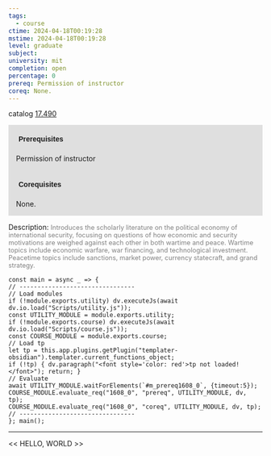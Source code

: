 ```yaml
---
tags:
  - course
ctime: 2024-04-18T00:19:28
mstime: 2024-04-18T00:19:28
level: graduate
subject: 
university: mit
completion: open
percentage: 0
prereq: Permission of instructor
coreq: None.
---
```


catalog [17.490](http://student.mit.edu/catalog/m17b.html#17.490)

<span style="display: block; padding: 15px; background-color: rgb(100, 100, 100, 0.2);"><font id="m_prereq1608_0" style="display: block; font-family: Arial, sans-serif; font-weight: bold; padding: 5px">Prerequisites</font><br><span id="prereq1608_0">Permission of instructor</span></span>
<span style="display: block; padding: 15px; background-color: rgb(100, 100, 100, 0.2);"><font id="m_coreq1608_0" style="display: block; font-family: Arial, sans-serif; font-weight: bold; padding: 5px">Corequisites</font><br><span id="coreq1608_0">None.</span></span>

<font style="">Description:</font>
<font style="color: grey; font-size: 0.8rem;">Introduces the scholarly literature on the political economy of international security, focusing on questions of how economic and security motivations are weighed against each other in both wartime and peace. Wartime topics include economic warfare, war financing, and technological investment. Peacetime topics include sanctions, market power, currency statecraft, and grand strategy.</font>

```dataviewjs
const main = async _ => {
// --------------------------------
// Load modules
if (!module.exports.utility) dv.executeJs(await dv.io.load("Scripts/utility.js"));
const UTILITY_MODULE = module.exports.utility;
if (!module.exports.course) dv.executeJs(await dv.io.load("Scripts/course.js"));
const COURSE_MODULE = module.exports.course;
// Load tp
let tp = this.app.plugins.getPlugin("templater-obsidian").templater.current_functions_object;
if (!tp) { dv.paragraph("<font style='color: red'>tp not loaded!</font>"); return; }
// Evaluate
await UTILITY_MODULE.waitForElements(`#m_prereq1608_0`, {timeout:5});
COURSE_MODULE.evaluate_req("1608_0", "prereq", UTILITY_MODULE, dv, tp);
COURSE_MODULE.evaluate_req("1608_0", "coreq", UTILITY_MODULE, dv, tp);
// --------------------------------
}; main();
```

---

<< HELLO, WORLD >>
